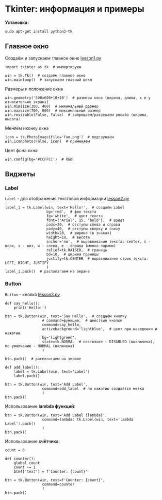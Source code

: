 # Tkinter: информация и примеры

**Установка:**

`sudo apt-get install python3-tk`

## Главное окно

Создаём и запускаем главное окно [lesson1.py](gui_project/lesson1.py)

```Python3
import tkinter as tk  # импортируем

win = tk.Tk()  # создаём главное окно
win.mainloop()  # запускаем главный цикл
```

Размеры и положение окна

```Python3
win.geometry('500x600+10+10')  # размеры окна (ширина, длина, x и y относительно экрана)
win.minsize(300, 400)  # минимальный размер
win.maxsize(700, 800)  # максимальный размер
win.resizable(False, False)  # запрещаем/разрешаем ресайз (ширина, высота)
```

Меняем иконку окна

```Python3
icon = tk.PhotoImage(file='fun.png')  # подгружаем
win.iconphoto(False, icon)  # применяем
```

Цвет фона окна

```Python3
win.config(bg='#CCFFCC')  # RGB
```

## Виджеты

### Label

`Label` - для отображения текстовой информации [lesson2.py](gui_project/lesson2.py)

```Python3
label_1 = tk.Label(win, text='Hello!',  # создаём Label
                   bg='red',  # фон текста
                   fg='white',  # цвет текста
                   font=('Arial', 15, 'bold'),  # шрифт
                   padx=20,  # отступы слева и справа
                   pady=40,  # отступы сверху и снизу
                   width=20,  # ширина (в знаках)
                   height=10,  # высота
                   anchor='nw',  # выравнивание текста: center, n - верх, s - низ, w - слева, e - справа (можно парами)
                   relief=tk.RAISED,  # границы
                   bd=10,  # ширина границы
                   justify=tk.CENTER  # выравнивание строк текста: LEFT, RIGHT, JUSTIFY
                   )
label_1.pack()  # располагаем на экране
```

### Button

`Button` - кнопка [lesson3.py](gui_project/lesson3.py)

```Python3
def say_hello():
    print('Hello!')

btn = tk.Button(win, text='Say Hello',  # создаём кнопку
                 # command=функция,  # действия кнопки
                 command=say_hello,
                 activebackground='lightblue',  # цвет при наведении и нажатии
                 bg='lightgreen',
                 state=tk.NORMAL  # состояние - DISABLED (выключена), по умолчанию - NORMAL (включена)
                 )

btn.pack()  # располагаем на экране
```

```Python3
def add_label():
    label = tk.Label(win, text='Label')
    label.pack()

btn = tk.Button(win, text='Add Label',
                 command=add_label  # по нажатию создаётся метка
                 )
btn.pack()
```

Использование **lambda функций**:

```Python3
btn = tk.Button(win, text='Add Label (lambda)',
                 command=lambda: tk.Label(win, text='lambda Label').pack()
                 )
btn.pack()
```

Использование **счётчика**:

```Python3
count = 0

def counter():
    global count
    count += 1
    btn4['text'] = f'Counter: {count}'

btn = tk.Button(win, text=f'Counter: {count}',
                 command=counter
                 )
btn.pack()
```